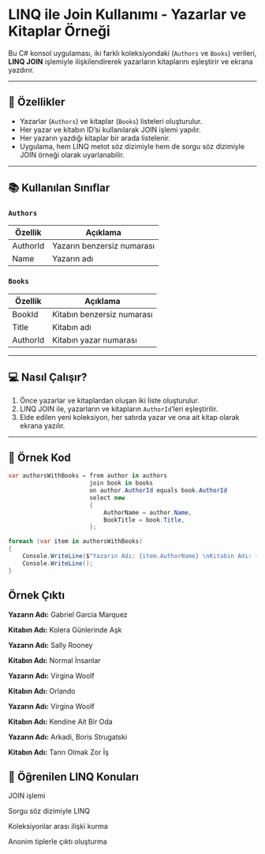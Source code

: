 # LINQ ile Join Kullanımı - Yazarlar ve Kitaplar Örneği

Bu C# konsol uygulaması, iki farklı koleksiyondaki (`Authors` ve `Books`) verileri, **LINQ JOIN** işlemiyle ilişkilendirerek yazarların kitaplarını eşleştirir ve ekrana yazdırır.

---

## 🚀 Özellikler

- Yazarlar (`Authors`) ve kitaplar (`Books`) listeleri oluşturulur.
- Her yazar ve kitabın ID’si kullanılarak JOIN işlemi yapılır.
- Her yazarın yazdığı kitaplar bir arada listelenir.
- Uygulama, hem LINQ metot söz dizimiyle hem de sorgu söz dizimiyle JOIN örneği olarak uyarlanabilir.

---

## 📚 Kullanılan Sınıflar

### `Authors`
| Özellik    | Açıklama         |
|------------|------------------|
| AuthorId   | Yazarın benzersiz numarası |
| Name       | Yazarın adı      |

### `Books`
| Özellik    | Açıklama         |
|------------|------------------|
| BookId     | Kitabın benzersiz numarası |
| Title      | Kitabın adı      |
| AuthorId   | Kitabın yazar numarası     |

---

## 💻 Nasıl Çalışır?

1. Önce yazarlar ve kitaplardan oluşan iki liste oluşturulur.
2. LINQ JOIN ile, yazarların ve kitapların `AuthorId`’leri eşleştirilir.
3. Elde edilen yeni koleksiyon, her satırda yazar ve ona ait kitap olarak ekrana yazılır.

---

## 🧩 Örnek Kod

```csharp
var authorsWithBooks = from author in authors
                       join book in books
                       on author.AuthorId equals book.AuthorId
                       select new
                       {
                           AuthorName = author.Name,
                           BookTitle = book.Title,
                       };

foreach (var item in authorsWithBooks)
{
    Console.WriteLine($"Yazarın Adı: {item.AuthorName} \nKitabın Adı: {item.BookTitle}");
    Console.WriteLine();
}

```

## Örnek Çıktı
**Yazarın Adı:** Gabriel Garcia Marquez 

**Kitabın Adı:** Kolera Günlerinde Aşk

**Yazarın Adı:**  Sally Rooney 

**Kitabın Adı:** Normal İnsanlar

**Yazarın Adı:** Virgina Woolf 

**Kitabın Adı:** Orlando

**Yazarın Adı:** Virgina Woolf

**Kitabın Adı:** Kendine Ait Bir Oda

**Yazarın Adı:** Arkadi, Boris Strugatski

**Kitabın Adı:** Tanrı Olmak Zor İş

## 🎯 Öğrenilen LINQ Konuları
JOIN işlemi

Sorgu söz dizimiyle LINQ

Koleksiyonlar arası ilişki kurma

Anonim tiplerle çıktı oluşturma
